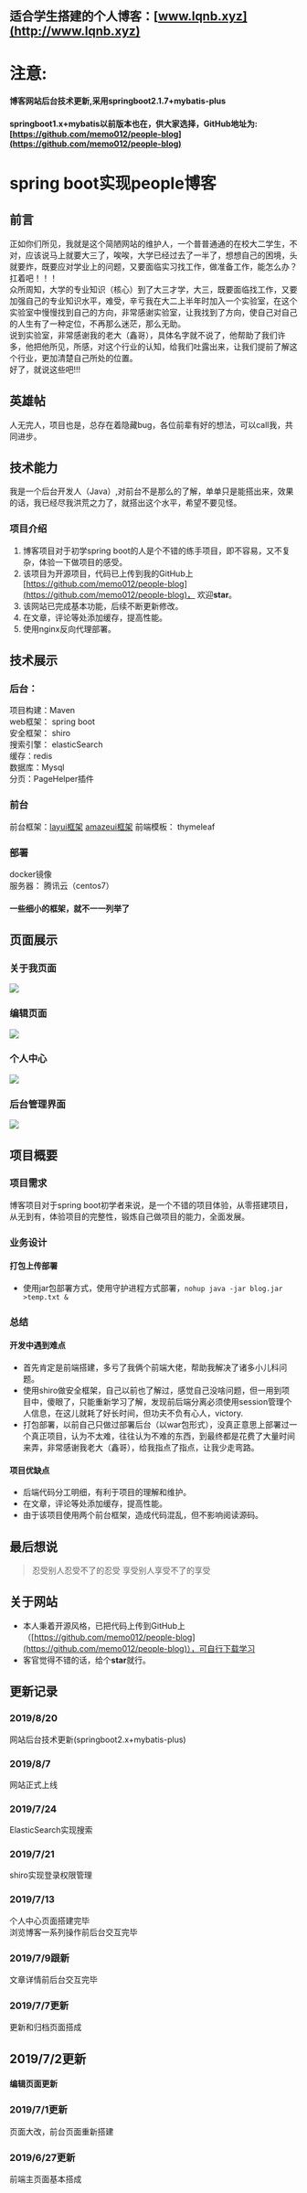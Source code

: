 ## 适合学生搭建的个人博客：[www.lqnb.xyz](http://www.lqnb.xyz)
# 注意:
#### 博客网站后台技术更新,采用**springboot2.1.7+mybatis-plus**
#### **springboot1.x+mybatis**以前版本也在，供大家选择，GitHub地址为:[https://github.com/memo012/people-blog](https://github.com/memo012/people-blog)
# spring boot实现people博客
## 前言
   正如你们所见，我就是这个简陋网站的维护人，一个普普通通的在校大二学生，不对，应该说马上就要大三了，唉唉，大学已经过去了一半了，想想自己的困境，头就要炸，既要应对学业上的问题，又要面临实习找工作，做准备工作，能怎么办？扛着吧！！！  
  众所周知，大学的专业知识（核心）到了大三才学，大三，既要面临找工作，又要加强自己的专业知识水平，难受，辛亏我在大二上半年时加入一个实验室，在这个实验室中慢慢找到自己的方向，非常感谢实验室，让我找到了方向，使自己对自己的人生有了一种定位，不再那么迷茫，那么无助。  
  说到实验室，非常感谢我的老大（鑫哥），具体名字就不说了，他帮助了我们许多，他把他所见，所感，对这个行业的认知，给我们吐露出来，让我们提前了解这个行业，更加清楚自己所处的位置。  
  好了，就说这些吧!!!  
## 英雄帖
人无完人，项目也是，总存在着隐藏bug，各位前辈有好的想法，可以call我，共同进步。
## 技术能力
  我是一个后台开发人（Java）,对前台不是那么的了解，单单只是能搭出来，效果的话，我已经尽我洪荒之力了，就搭出这个水平，希望不要见怪。
### 项目介绍
1. 博客项目对于初学spring boot的人是个不错的练手项目，即不容易，又不复杂，体验一下做项目的感受。  
2. 该项目为开源项目，代码已上传到我的GitHub上[https://github.com/memo012/people-blog](https://github.com/memo012/people-blog)，  欢迎**star**。  
3. 该网站已完成基本功能，后续不断更新修改。  
4. 在文章，评论等处添加缓存，提高性能。  
4. 使用nginx反向代理部署。  
## 技术展示
### 后台：
项目构建：Maven  
web框架： spring boot  
安全框架： shiro  
搜索引擎： elasticSearch  
缓存：redis  
数据库：Mysql  
分页：PageHelper插件  
### 前台
前台框架：[layui框架](https://www.layui.com/ "layui框架") [amazeui框架](https://amazeui.clouddeep.cn/ "amazeui框架")
前端模板： thymeleaf  
### 部署
docker镜像  
服务器： 腾讯云（centos7）  

#### 一些细小的框架，就不一一列举了

## 页面展示
### 关于我页面
![](https://img-blog.csdnimg.cn/20190807130402926.png?x-oss-process=image/watermark,type_ZmFuZ3poZW5naGVpdGk,shadow_10,text_aHR0cHM6Ly9ibG9nLmNzZG4ubmV0L3FxXzQxMDY2MDY2,size_16,color_FFFFFF,t_70)
### 编辑页面
![](https://img-blog.csdnimg.cn/20190807130338920.png?x-oss-process=image/watermark,type_ZmFuZ3poZW5naGVpdGk,shadow_10,text_aHR0cHM6Ly9ibG9nLmNzZG4ubmV0L3FxXzQxMDY2MDY2,size_16,color_FFFFFF,t_70)
### 个人中心
![](https://img-blog.csdnimg.cn/20190807130417457.png?x-oss-process=image/watermark,type_ZmFuZ3poZW5naGVpdGk,shadow_10,text_aHR0cHM6Ly9ibG9nLmNzZG4ubmV0L3FxXzQxMDY2MDY2,size_16,color_FFFFFF,t_70)
### 后台管理界面
![](https://img-blog.csdnimg.cn/20190807130429505.png?x-oss-process=image/watermark,type_ZmFuZ3poZW5naGVpdGk,shadow_10,text_aHR0cHM6Ly9ibG9nLmNzZG4ubmV0L3FxXzQxMDY2MDY2,size_16,color_FFFFFF,t_70)
## 项目概要
### 项目需求
  博客项目对于spring boot初学者来说，是一个不错的项目体验，从零搭建项目，从无到有，体验项目的完整性，锻炼自己做项目的能力，全面发展。
### 业务设计
#### 打包上传部署
- 使用jar包部署方式，使用守护进程方式部署，`nohup java -jar blog.jar >temp.txt &`
### 总结
#### 开发中遇到难点
- 首先肯定是前端搭建，多亏了我俩个前端大佬，帮助我解决了诸多小儿科问题。
- 使用shiro做安全框架，自己以前也了解过，感觉自己没啥问题，但一用到项目中，傻眼了，只能重新学习了解，发现前后端分离必须使用session管理个人信息，在这儿就耗了好长时间，但功夫不负有心人，victory.
- 打包部署，以前自己只做过部署后台（以war包形式），没真正意思上部署过一个真正项目，认为不太难，往往认为不难的东西，到最终都是花费了大量时间来弄，非常感谢我老大（鑫哥），给我指点了指点，让我少走弯路。
#### 项目优缺点
- 后端代码分工明细，有利于项目的理解和维护。
- 在文章，评论等处添加缓存，提高性能。
- 由于该项目使用两个前台框架，造成代码混乱，但不影响阅读源码。
## 最后想说
> 忍受别人忍受不了的忍受
> 享受别人享受不了的享受

## 关于网站
- 本人秉着开源风格，已把代码上传到GitHub上（[https://github.com/memo012/people-blog](https://github.com/memo012/people-blog)），可自行下载学习
- 客官觉得不错的话，给个**star**就行。


## 更新记录
### 2019/8/20
网站后台技术更新(springboot2.x+mybatis-plus)
### 2019/8/7
网站正式上线
### 2019/7/24
ElasticSearch实现搜索
### 2019/7/21
shiro实现登录权限管理
### 2019/7/13
个人中心页面搭建完毕    
浏览博客一系列操作前后台交互完毕
### 2019/7/9跟新
文章详情前后台交互完毕
### 2019/7/7更新
更新和归档页面搭成
## 2019/7/2更新
#### 编辑页面更新
### 2019/7/1更新
页面大改，前台页面重新搭建
### 2019/6/27更新
前端主页面基本搭成
